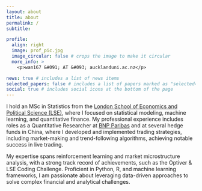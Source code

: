 ```yaml
---
layout: about
title: about
permalink: /
subtitle: 

profile:
  align: right
  image: prof_pic.jpg
  image_circular: false # crops the image to make it circular
  more_info: >
    <p>wan167 &#091; AT &#093; aucklanduni.ac.nz</p>

news: true # includes a list of news items
selected_papers: false # includes a list of papers marked as "selected={true}"
social: true # includes social icons at the bottom of the page
---
```


I hold an MSc in Statistics from the <a href="https://www.lse.ac.uk/statistics">London School of Economics and Political Science (LSE)</a>, where I focused on statistical modeling, machine learning, and quantitative finance. My professional experience includes roles as a Quantitative Researcher at <a href="https://cib.bnpparibas/">BNP Paribas</a> and at several hedge funds in China, where I developed and implemented trading strategies, including market-making and trend-following algorithms, achieving notable success in live trading.

My expertise spans reinforcement learning and market microstructure analysis, with a strong track record of achievements, such as the Optiver & LSE Coding Challenge. Proficient in Python, R, and machine learning frameworks, I am passionate about leveraging data-driven approaches to solve complex financial and analytical challenges.

